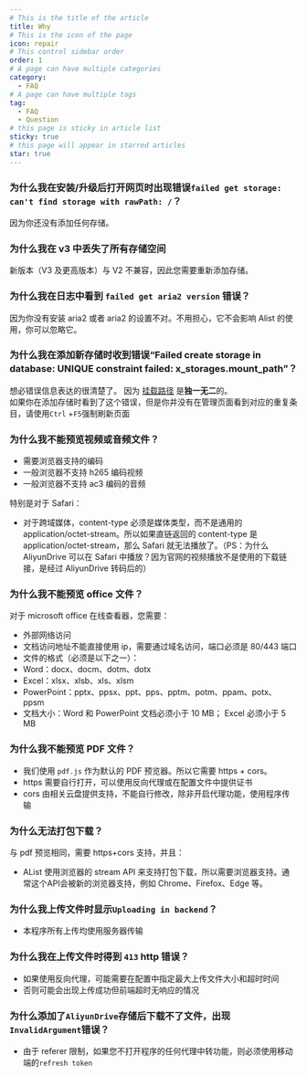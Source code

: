 ```yaml
---
# This is the title of the article
title: Why
# This is the icon of the page
icon: repair
# This control sidebar order
order: 1
# A page can have multiple categories
category:
  - FAQ
# A page can have multiple tags
tag:
  - FAQ
  - Question
# this page is sticky in article list
sticky: true
# this page will appear in starred articles
star: true
---
```


### 为什么我在安装/升级后打开网页时出现错误`failed get storage: can't find storage with rawPath: /`？

因为你还没有添加任何存储。

### 为什么我在 v3 中丢失了所有存储空间

新版本（V3 及更高版本）与 V2 不兼容，因此您需要重新添加存储。

### 为什么我在日志中看到 `failed get aria2 version` 错误？

因为你没有安装 aria2 或者 aria2 的设置不对。不用担心，它不会影响 Alist 的使用，你可以忽略它。

### 为什么我在添加新存储时收到错误“Failed create storage in database: UNIQUE constraint failed: x_storages.mount_path”？

想必错误信息表达的很清楚了。 因为 [挂载路径](../guide/drivers/common.md#挂载路径) 是**独一无二**的。  
如果你在添加存储时看到了这个错误，但是你并没有在管理页面看到对应的重复条目，请使用`Ctrl` +`F5`强制刷新页面

### 为什么我不能预览视频或音频文件？

- 需要浏览器支持的编码
- 一般浏览器不支持 h265 编码视频
- 一般浏览器不支持 ac3 编码的音频

特别是对于 Safari：

- 对于跨域媒体，content-type 必须是媒体类型，而不是通用的 application/octet-stream。所以如果直链返回的 content-type 是 application/octet-stream，那么 Safari 就无法播放了。（PS：为什么 AliyunDrive 可以在 Safari 中播放？因为官网的视频播放不是使用的下载链接，是经过 AliyunDrive 转码后的）

### 为什么我不能预览 office 文件？

对于 microsoft office 在线查看器，您需要：

- 外部网络访问
- 文档访问地址不能直接使用 ip，需要通过域名访问，端口必须是 80/443 端口
- 文件的格式（必须是以下之一）：
- Word：docx、docm、dotm、dotx
- Excel：xlsx、xlsb、xls、xlsm
- PowerPoint：pptx、ppsx、ppt、pps、pptm、potm、ppam、potx、ppsm
- 文档大小：Word 和 PowerPoint 文档必须小于 10 MB； Excel 必须小于 5 MB

### 为什么我不能预览 PDF 文件？

- 我们使用 `pdf.js` 作为默认的 PDF 预览器。所以它需要 https + cors。
- https 需要自行打开，可以使用反向代理或在配置文件中提供证书
- cors 由相关云盘提供支持，不能自行修改，除非开启代理功能，使用程序传输

### 为什么无法打包下载？

与 pdf 预览相同，需要 https+cors 支持，并且：

- AList 使用浏览器的 stream API 来支持打包下载，所以需要浏览器支持。通常这个API会被新的浏览器支持，例如 Chrome、Firefox、Edge 等。

### 为什么我上传文件时显示`Uploading in backend`？

- 本程序所有上传均使用服务器传输

### 为什么我在上传文件时得到 `413` http 错误？

- 如果使用反向代理，可能需要在配置中指定最大上传文件大小和超时时间
- 否则可能会出现上传成功但前端超时无响应的情况

### 为什么添加了`AliyunDrive`存储后下载不了文件，出现`InvalidArgument`错误？

- 由于 referer 限制，如果您不打开程序的任何代理中转功能，则必须使用移动端的`refresh token`
